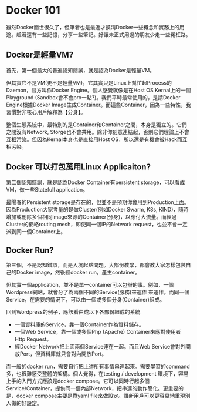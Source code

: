 # Docker 101
雖然Docker面世很久了，但筆者也是最近才摸清Docker一些概念和實務上的用途。趁著還有一些記憶，分享一些筆記。好讓未正式用過的朋友少走一些冤枉路。

## Docker是輕量VM? 
首先，第一個最大的普遍認知錯誤，就是認為Docker是輕量VM。

但其實它不是VM(更不是輕量VM)，它其實只是Linux上幫忙起Process的Daemon，官方叫作Docker Engine。個人感覺就像是在Host OS Kernal上的一個Playground (Sandbox會不會pro一點?)。我們平時最常使用的，是請Docker Engine根據Docker Image生成Container。而這些Container，因為一些特性，我習慣對非核心用戶解釋為【分身】。

整個生態系統中，最特別的是Container和Container之間，本身是獨立的。它們之間沒有Network, Storge也不會共用。除非你刻意連結起，否則它們理論上不會互相污染。但因為Kernal本身也是直接用Host OS，所以還是有機會被Hack而互相污染。

## Docker 可以打包萬用Linux Applicaiton?
第二個認知錯誤，就是認為Docker Container有persistent storage，可以看成VM，做一些Statefull application。

最陽春的Persistent storage是存在的，但並不是預期你會用到Production上面。因為Production大家考量的是做Cluster(例如Docker Swarm, K8s, KIND)，隨時增加或刪除多個相同Image來源的Container(分身)，以應付大流量。而經過Cluster的網絡routing mesh，即使同一個IP的Network request，也並不會一定派到同一個Container上。

## Docker Run?
第三個，不是認知錯誤，而是入坑起點問題。大部份教學，都會教大家怎樣包裝自己的Docker image，然後經docker run，產生container。

但其實一個application，並不是單一container可以包辦的事。例如，一個Wordpress網站，就會分了為兩個不同的Service(服務)來運作 來運作。而同一個Service，在需要的情況下，可以由一個或多個分身(Container)組成。

回到Wordpress的例子，應該看由成以下各部份組成的系統
- 一個資料庫的Service，靠一個Container作為資料儲存。
- 一個Web Service，靠一個或多個Php (Apache) Container來應對使用者Http Request。
- 經Docker Network把上面兩個Service連在一起。而且Web Service會對外開放Port，但資料庫就只會對內開放Port。

而一般的docker run，需要自行把上述所有事情串連起來。需要學習的command多，也很難感受整體的架構。個人覺得，在testing / development 環境下，容易上手的入門方式應該是docker compose。它可以同時行起多個Service/Container，提供同一個內部Network，把串連的動作簡化。更重要的是，docker compose主要是靠yaml file來做設定。讓新用戶可以更容易地重現別人做的好設定。